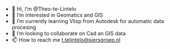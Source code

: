 - 👋 Hi, I’m @Theo-te-Lintelo
- 👀 I’m interested in Geomatics and GIS
- 🌱 I’m currently learning Vlisp from Autodesk for automatic data procesing
- 💞️ I’m looking to collaborate on Cad an GIS data
- 📫 How to reach me t.telintelo@siersgroep.nl


<!---
Theo-te-Lintelo/Theo-te-Lintelo is a ✨ special ✨ repository because its `README.md` (this file) appears on your GitHub profile.
You can click the Preview link to take a look at your changes.
--->
